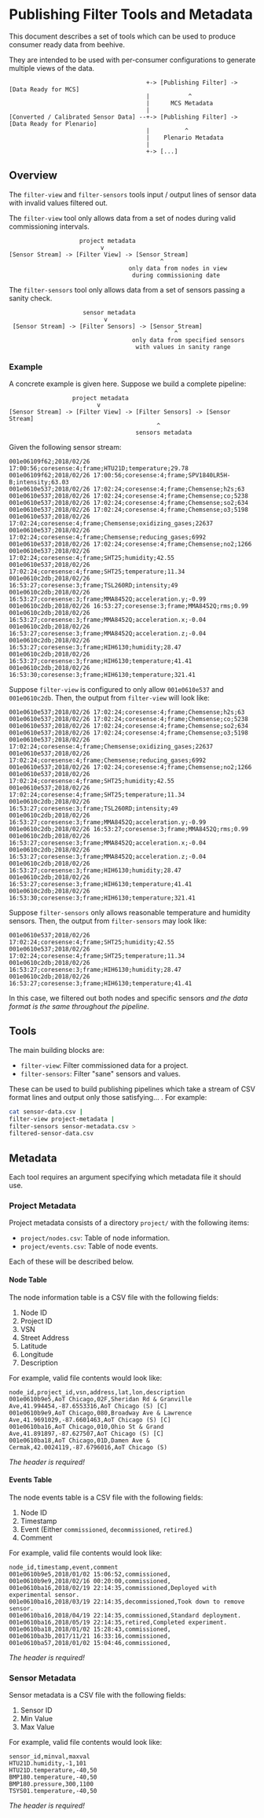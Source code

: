 # Publishing Filter Tools and Metadata

This document describes a set of tools which can be used to produce consumer
ready data from beehive.

They are intended to be used with per-consumer configurations to generate multiple
views of the data.

```
                                       +-> [Publishing Filter] -> [Data Ready for MCS]
                                       |           ^
                                       |      MCS Metadata
                                       |
[Converted / Calibrated Sensor Data] --+-> [Publishing Filter] -> [Data Ready for Plenario]
                                       |          ^
                                       |    Plenario Metadata
                                       |
                                       +-> [...]
```

## Overview

The `filter-view` and `filter-sensors` tools input / output lines of sensor data with invalid values filtered out.

The `filter-view` tool only allows data from a set of nodes during valid
commissioning intervals.

```
                    project metadata
                          v
[Sensor Stream] -> [Filter View] -> [Sensor Stream]
                                           ^
                                  only data from nodes in view
                                   during commissioning date
```

The `filter-sensors` tool only allows data from a set of sensors passing a
sanity check.

```
                     sensor metadata
                           v
 [Sensor Stream] -> [Filter Sensors] -> [Sensor Stream]
                                               ^
                                   only data from specified sensors
                                    with values in sanity range
```

### Example

A concrete example is given here. Suppose we build a complete pipeline:

```
                  project metadata
                         v
[Sensor Stream] -> [Filter View] -> [Filter Sensors] -> [Sensor Stream]
                                          ^
                                    sensors metadata
```


Given the following sensor stream:

```
001e06109f62;2018/02/26 17:00:56;coresense:4;frame;HTU21D;temperature;29.78
001e06109f62;2018/02/26 17:00:56;coresense:4;frame;SPV1840LR5H-B;intensity;63.03
001e0610e537;2018/02/26 17:02:24;coresense:4;frame;Chemsense;h2s;63
001e0610e537;2018/02/26 17:02:24;coresense:4;frame;Chemsense;co;5238
001e0610e537;2018/02/26 17:02:24;coresense:4;frame;Chemsense;so2;634
001e0610e537;2018/02/26 17:02:24;coresense:4;frame;Chemsense;o3;5198
001e0610e537;2018/02/26 17:02:24;coresense:4;frame;Chemsense;oxidizing_gases;22637
001e0610e537;2018/02/26 17:02:24;coresense:4;frame;Chemsense;reducing_gases;6992
001e0610e537;2018/02/26 17:02:24;coresense:4;frame;Chemsense;no2;1266
001e0610e537;2018/02/26 17:02:24;coresense:4;frame;SHT25;humidity;42.55
001e0610e537;2018/02/26 17:02:24;coresense:4;frame;SHT25;temperature;11.34
001e0610c2db;2018/02/26 16:53:27;coresense:3;frame;TSL260RD;intensity;49
001e0610c2db;2018/02/26 16:53:27;coresense:3;frame;MMA8452Q;acceleration.y;-0.99
001e0610c2db;2018/02/26 16:53:27;coresense:3;frame;MMA8452Q;rms;0.99
001e0610c2db;2018/02/26 16:53:27;coresense:3;frame;MMA8452Q;acceleration.x;-0.04
001e0610c2db;2018/02/26 16:53:27;coresense:3;frame;MMA8452Q;acceleration.z;-0.04
001e0610c2db;2018/02/26 16:53:27;coresense:3;frame;HIH6130;humidity;28.47
001e0610c2db;2018/02/26 16:53:27;coresense:3;frame;HIH6130;temperature;41.41
001e0610c2db;2018/02/26 16:53:30;coresense:3;frame;HIH6130;temperature;321.41
```

Suppose `filter-view` is configured to only allow `001e0610e537` and `001e0610c2db`.
Then, the output from `filter-view` will look like:

```
001e0610e537;2018/02/26 17:02:24;coresense:4;frame;Chemsense;h2s;63
001e0610e537;2018/02/26 17:02:24;coresense:4;frame;Chemsense;co;5238
001e0610e537;2018/02/26 17:02:24;coresense:4;frame;Chemsense;so2;634
001e0610e537;2018/02/26 17:02:24;coresense:4;frame;Chemsense;o3;5198
001e0610e537;2018/02/26 17:02:24;coresense:4;frame;Chemsense;oxidizing_gases;22637
001e0610e537;2018/02/26 17:02:24;coresense:4;frame;Chemsense;reducing_gases;6992
001e0610e537;2018/02/26 17:02:24;coresense:4;frame;Chemsense;no2;1266
001e0610e537;2018/02/26 17:02:24;coresense:4;frame;SHT25;humidity;42.55
001e0610e537;2018/02/26 17:02:24;coresense:4;frame;SHT25;temperature;11.34
001e0610c2db;2018/02/26 16:53:27;coresense:3;frame;TSL260RD;intensity;49
001e0610c2db;2018/02/26 16:53:27;coresense:3;frame;MMA8452Q;acceleration.y;-0.99
001e0610c2db;2018/02/26 16:53:27;coresense:3;frame;MMA8452Q;rms;0.99
001e0610c2db;2018/02/26 16:53:27;coresense:3;frame;MMA8452Q;acceleration.x;-0.04
001e0610c2db;2018/02/26 16:53:27;coresense:3;frame;MMA8452Q;acceleration.z;-0.04
001e0610c2db;2018/02/26 16:53:27;coresense:3;frame;HIH6130;humidity;28.47
001e0610c2db;2018/02/26 16:53:27;coresense:3;frame;HIH6130;temperature;41.41
001e0610c2db;2018/02/26 16:53:30;coresense:3;frame;HIH6130;temperature;321.41
```

Suppose `filter-sensors` only allows reasonable temperature and humidity sensors.
Then, the output from `filter-sensors` may look like:

```
001e0610e537;2018/02/26 17:02:24;coresense:4;frame;SHT25;humidity;42.55
001e0610e537;2018/02/26 17:02:24;coresense:4;frame;SHT25;temperature;11.34
001e0610c2db;2018/02/26 16:53:27;coresense:3;frame;HIH6130;humidity;28.47
001e0610c2db;2018/02/26 16:53:27;coresense:3;frame;HIH6130;temperature;41.41
```

In this case, we filtered out both nodes and specific sensors _and the data format
is the same throughout the pipeline_.

## Tools

The main building blocks are:

* `filter-view`: Filter commissioned data for a project.
* `filter-sensors`: Filter "sane" sensors and values.

These can be used to build publishing pipelines which take a stream of CSV format
lines and output only those satisfying... . For example:

```sh
cat sensor-data.csv |
filter-view project-metadata |
filter-sensors sensor-metadata.csv >
filtered-sensor-data.csv
```

## Metadata

Each tool requires an argument specifying which metadata file it should use.

### Project Metadata

Project metadata consists of a directory `project/` with the following items:

* `project/nodes.csv`: Table of node information.
* `project/events.csv`: Table of node events.

Each of these will be described below.

#### Node Table

The node information table is a CSV file with the following fields:

1. Node ID
2. Project ID
3. VSN
4. Street Address
5. Latitude
6. Longitude
7. Description

For example, valid file contents would look like:

```
node_id,project_id,vsn,address,lat,lon,description
001e0610b9e5,AoT Chicago,02F,Sheridan Rd & Granville Ave,41.994454,-87.6553316,AoT Chicago (S) [C]
001e0610b9e9,AoT Chicago,080,Broadway Ave & Lawrence Ave,41.9691029,-87.6601463,AoT Chicago (S) [C]
001e0610ba16,AoT Chicago,010,Ohio St & Grand Ave,41.891897,-87.627507,AoT Chicago (S) [C]
001e0610ba18,AoT Chicago,01D,Damen Ave & Cermak,42.0024119,-87.6796016,AoT Chicago (S)
```

_The header is required!_

#### Events Table

The node events table is a CSV file with the following fields:

1. Node ID
2. Timestamp
3. Event (Either `commissioned`, `decommissioned`, `retired`.)
4. Comment

For example, valid file contents would look like:

```
node_id,timestamp,event,comment
001e0610b9e5,2018/01/02 15:06:52,commissioned,
001e0610b9e9,2018/02/16 00:20:00,commissioned,
001e0610ba16,2018/02/19 22:14:35,commissioned,Deployed with experimental sensor.
001e0610ba16,2018/03/19 22:14:35,decommissioned,Took down to remove sensor.
001e0610ba16,2018/04/19 22:14:35,commissioned,Standard deployment.
001e0610ba16,2018/05/19 22:14:35,retired,Completed experiment.
001e0610ba18,2018/01/02 15:28:43,commissioned,
001e0610ba3b,2017/11/21 16:33:16,commissioned,
001e0610ba57,2018/01/02 15:04:46,commissioned,
```

_The header is required!_

### Sensor Metadata

Sensor metadata is a CSV file with the following fields:

1. Sensor ID
2. Min Value
3. Max Value

For example, valid file contents would look like:

```
sensor_id,minval,maxval
HTU21D.humidity,-1,101
HTU21D.temperature,-40,50
BMP180.temperature,-40,50
BMP180.pressure,300,1100
TSYS01.temperature,-40,50
```

_The header is required!_
